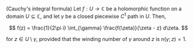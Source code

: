 (Cauchy's integral formula) Let $f: U \to \mathbb{C}$ be a holomorphic function on a domain $U \subseteq \mathbb{C}$, and let $\gamma$ be a closed piecewise $C^1$ path in $U$. Then,

$$
f(z) = \frac{1}{2\pi i} \int_{\gamma} \frac{f(\zeta)}{\zeta - z} d\zeta.
$$

for $z \in U \setminus \gamma$, provided that the winding number of $\gamma$ around $z$ is $n(\gamma; z) = 1$.
